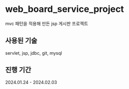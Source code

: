 # web_board_service_project
mvc 패턴을 적용해 만든 jsp 게시판 프로젝트
## 사용된 기술
servlet, jsp, jdbc, git, mysql
## 진행 기간
2024.01.24 - 2024.02.03
